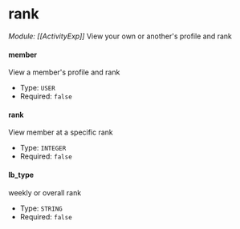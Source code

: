 # rank
*Module: [[ActivityExp]]*
View your own or another's profile and rank
#### member
View a member's profile and rank
- Type: `USER`
- Required: `false`
#### rank
View member at a specific rank
- Type: `INTEGER`
- Required: `false`
#### lb_type
weekly or overall rank
- Type: `STRING`
- Required: `false`